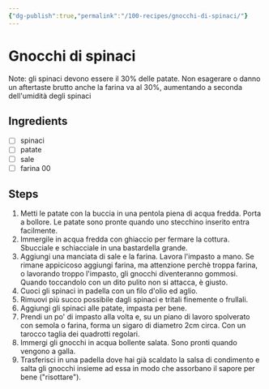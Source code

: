 ```yaml
---
{"dg-publish":true,"permalink":"/100-recipes/gnocchi-di-spinaci/"}
---
```


# Gnocchi di spinaci
Note: gli spinaci devono essere il 30% delle patate. Non esagerare o danno un aftertaste brutto
anche la farina va al 30%, aumentando a seconda dell'umidità degli spinaci 
## Ingredients
- [ ] spinaci
- [ ] patate
- [ ] sale
- [ ] farina 00
## Steps
1. Metti le patate con la buccia in una pentola piena di acqua fredda. Porta a bollore. Le patate sono pronte quando uno stecchino inserito entra facilmente.
2. Immergile in acqua fredda con ghiaccio per fermare la cottura. Sbucciale e schiacciale in una bastardella grande.
3. Aggiungi una manciata di sale e la farina. Lavora l'impasto a mano. Se rimane appicicoso aggiungi farina, ma attenzione perchè troppa farina, o lavorando troppo l'impasto, gli gnocchi diventeranno gommosi. Quando toccandolo con un dito pulito non si attacca, è giusto.
4. Cuoci gli spinaci in padella con un filo d'olio ed aglio.
5. Rimuovi più succo possibile dagli spinaci e tritali finemente o frullali.
6. Aggiungi gli spinaci alle patate, impasta per bene.
7.  Prendi un po' di impasto alla volta e, su un piano di lavoro spolverato con semola o farina, forma un sigaro di diametro 2cm circa. Con un tarocco taglia dei quadrotti regolari.
8. Immergi gli gnocchi in acqua bollente salata. Sono pronti quando vengono a galla.
9.  Trasferisci in una padella dove hai già scaldato la salsa di condimento e salta gli gnocchi insieme ad essa in modo che assorbano il sapore per bene ("risottare").